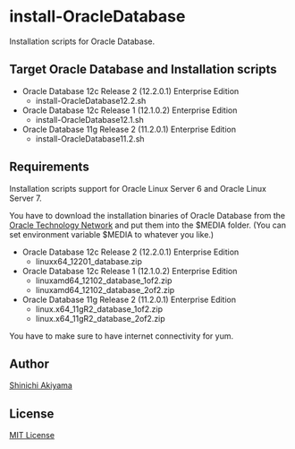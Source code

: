 install-OracleDatabase
======================

Installation scripts for Oracle Database.

## Target Oracle Database and Installation scripts ##

* Oracle Database 12c Release 2 (12.2.0.1) Enterprise Edition
  + install-OracleDatabase12.2.sh
* Oracle Database 12c Release 1 (12.1.0.2) Enterprise Edition
  + install-OracleDatabase12.1.sh
* Oracle Database 11g Release 2 (11.2.0.1) Enterprise Edition
  + install-OracleDatabase11.2.sh

## Requirements

Installation scripts support for Oracle Linux Server 6 and Oracle Linux Server 7.

You have to download the installation binaries of Oracle Database from the [Oracle Technology Network](http://www.oracle.com/technetwork/database/enterprise-edition/downloads/index.html) and put them into the $MEDIA folder. (You can set environment variable $MEDIA to whatever you like.)

* Oracle Database 12c Release 2 (12.2.0.1) Enterprise Edition
  + linuxx64_12201_database.zip 
* Oracle Database 12c Release 1 (12.1.0.2) Enterprise Edition
  + linuxamd64_12102_database_1of2.zip
  + linuxamd64_12102_database_2of2.zip
* Oracle Database 11g Release 2 (11.2.0.1) Enterprise Edition
  + linux.x64_11gR2_database_1of2.zip
  + linux.x64_11gR2_database_2of2.zip

You have to make sure to have internet connectivity for yum.

## Author ##

[Shinichi Akiyama](https://github.com/shakiyam)

## License ##

[MIT License](http://www.opensource.org/licenses/mit-license.php)
